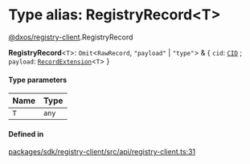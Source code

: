 # Type alias: RegistryRecord<T\>

[@dxos/registry-client](../modules/dxos_registry_client.md).RegistryRecord

 **RegistryRecord**<`T`\>: `Omit`<`RawRecord`, ``"payload"`` \| ``"type"``\> & { `cid`: [`CID`](../classes/dxos_registry_client.CID.md) ; `payload`: [`RecordExtension`](dxos_registry_client.RecordExtension.md)<`T`\>  }

#### Type parameters

| Name | Type |
| :------ | :------ |
| `T` | `any` |

#### Defined in

[packages/sdk/registry-client/src/api/registry-client.ts:31](https://github.com/dxos/dxos/blob/db8188dae/packages/sdk/registry-client/src/api/registry-client.ts#L31)
